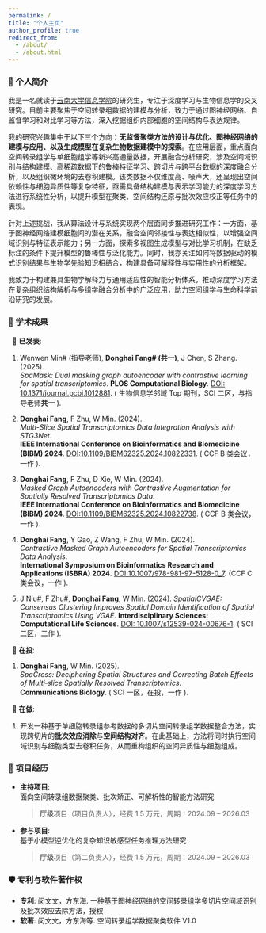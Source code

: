 ```yaml
---
permalink: /
title: "个人主页"
author_profile: true
redirect_from: 
  - /about/
  - /about.html
---
```



### 🔖 个人简介
我是一名就读于[云南大学信息学院](http://www.ise.ynu.edu.cn/)的研究生，专注于深度学习与生物信息学的交叉研究。目前主要聚焦于空间转录组数据的建模与分析，致力于通过图神经网络、自监督学习和对比学习等方法，深入挖掘组织内部细胞的空间结构与表达规律。

我的研究兴趣集中于以下三个方向：**无监督聚类方法的设计与优化、图神经网络的建模与应用、以及生成模型在复杂生物数据建模中的探索**。在应用层面，重点面向空间转录组学与单细胞组学等新兴高通量数据，开展融合分析研究，涉及空间域识别与结构建模、高稀疏数据下的鲁棒特征学习、跨切片与跨平台数据的深度融合分析，以及组织微环境的去卷积建模。该类数据不仅维度高、噪声大，还呈现出空间依赖性与细胞异质性等复杂特征，亟需具备结构建模与表示学习能力的深度学习方法进行系统性分析，以提升模型在聚类、空间结构还原与批次效应校正等任务中的表现。

针对上述挑战，我从算法设计与系统实现两个层面同步推进研究工作：一方面，基于图神经网络建模细胞间的潜在关系，融合空间邻接性与表达相似性，以增强空间域识别与特征表示能力；另一方面，探索多视图生成模型与对比学习机制，在缺乏标注的条件下提升模型的鲁棒性与泛化能力。同时，我亦关注如何将数据驱动的模式识别结果与生物学先验知识相结合，构建具备可解释性与实用性的分析框架。

我致力于构建兼具生物学解释力与通用适应性的智能分析体系，推动深度学习方法在复杂组织结构解析与多组学融合分析中的广泛应用，助力空间组学与生命科学前沿研究的发展。


### 📄 学术成果 
&nbsp; 📝 **已发表**:  
1. Wenwen Min# (指导老师), **Donghai Fang# (共一)**, J Chen, S Zhang. (2025).  
   *SpaMask: Dual masking graph autoencoder with contrastive learning for spatial transcriptomics*.
   **PLOS Computational Biology**.
   [DOI: 10.1371/journal.pcbi.1012881](https://doi.org/10.1371/journal.pcbi.1012881). ( 生物信息学邻域 Top 期刊，SCI 二区，与指导老师**共一** ). 

3. **Donghai Fang**, F Zhu, W Min. (2024).  
   *Multi-Slice Spatial Transcriptomics Data Integration Analysis with STG3Net*.  
   **IEEE International Conference on Bioinformatics and Biomedicine (BIBM) 2024**.
   [DOI:10.1109/BIBM62325.2024.10822331](https://doi.org/10.1109/BIBM62325.2024.10822331). ( CCF B 类会议，一作 ).  

5. **Donghai Fang**, F Zhu, D Xie, W Min. (2024).  
   *Masked Graph Autoencoders with Contrastive Augmentation for Spatially Resolved Transcriptomics Data*.  
   **IEEE International Conference on Bioinformatics and Biomedicine (BIBM) 2024**.
   [DOI:10.1109/BIBM62325.2024.10822738](https://doi.org/10.1109/BIBM62325.2024.10822738).  ( CCF B 类会议，一作 ).  

7. **Donghai Fang**, Y Gao, Z Wang, F Zhu, W Min. (2024).  
   *Contrastive Masked Graph Autoencoders for Spatial Transcriptomics Data Analysis*.  
   **International Symposium on Bioinformatics Research and Applications (ISBRA) 2024**.
   [DOI:10.1007/978-981-97-5128-0_7](https://doi.org/10.1007/978-981-97-5128-0_7).  (CCF C 类会议，一作 ). 

9. J Niu#, F Zhu#, **Donghai Fang**, W Min. (2024).
   *SpatialCVGAE: Consensus Clustering Improves Spatial Domain Identification of Spatial Transcriptomics Using VGAE*.
   **Interdisciplinary Sciences: Computational Life Sciences**.
   [DOI: 10.1007/s12539-024-00676-1](https://doi.org/10.1007/s12539-024-00676-1). ( SCI 二区，二作 ). 

&nbsp; 🎯 **在投**:  
1. **Donghai Fang**, W Min. (2025).  
   *SpaCross: Deciphering Spatial Structures and Correcting Batch Effects of Multi‑slice Spatially Resolved Transcriptomics*.  
   **Communications Biology**. ( SCI 一区，在投，一作 ). 

&nbsp; 🔬 **在做**: 
1. 开发一种基于单细胞转录组参考数据的多切片空间转录组学数据整合方法，实现跨切片的**批次效应消除**与**空间结构对齐**。在此基础上，方法将同时执行空间域识别与细胞类型去卷积任务，从而重构组织的空间异质性与细胞组成。

### 🧪 项目经历  

- **主持项目**:  
  面向空间转录组数据聚类、批次矫正、可解析性的智能方法研究  
  > **厅级**项目（项目负责人），经费 1.5 万元，周期：2024.09 – 2026.03  

- **参与项目**:  
  基于小模型逆优化的复杂知识敏感型任务推理方法研究  
  > **厅级**项目（第二负责人），经费 1.5 万元，周期：2024.09 – 2026.03

### 🛡️ 专利与软件著作权  

- **专利**: 闵文文，方东海. 一种基于图神经网络的空间转录组学多切片空间域识别及批次效应去除方法，授权  
- **软著**: 闵文文，方东海等. 空间转录组学数据聚类软件 V1.0

